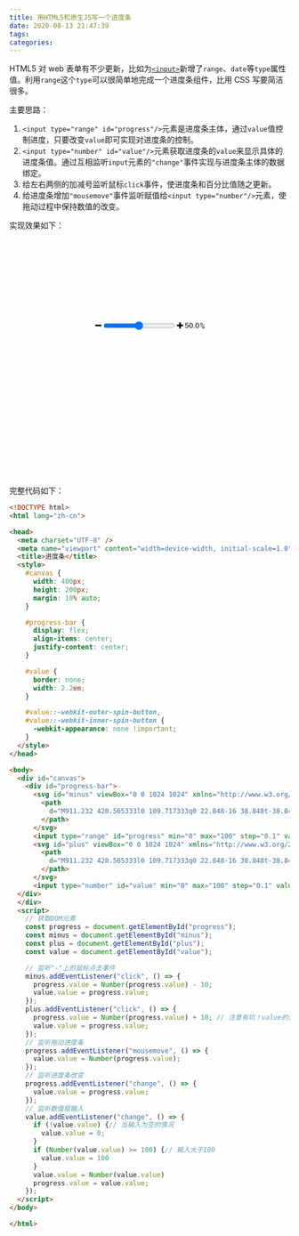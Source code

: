 ```yaml
---
title: 用HTML5和原生JS写一个进度条
date: 2020-08-13 21:47:39
tags:
categories:
---
```


HTML5 对 web 表单有不少更新，比如为[`<input>`](https://developer.mozilla.org/zh-CN/docs/Web/HTML/Element/input)新增了<code>range</code>、<code>date</code>等`type`属性值。利用<code>range</code>这个`type`可以很简单地完成一个进度条组件，比用 CSS 写要简洁很多。

<!-- more -->

主要思路：

1.  `<input type="range" id="progress"/>`元素是进度条主体，通过`value`值控制进度，只要改变`value`即可实现对进度条的控制。
2.  `<input type="number" id="value"/>`元素获取进度条的`value`来显示具体的进度条值。通过互相监听`input`元素的`"change"`事件实现与进度条主体的数据绑定。
3.  给左右两侧的加减号监听鼠标`click`事件，使进度条和百分比值随之更新。
4.  给进度条增加`"mousemove"`事件监听赋值给`<input type="number"/>`元素，使拖动过程中保持数值的改变。

实现效果如下：

<pre>
  <style>
    #canvas {
      width: 400px;
      height: 200px;
      margin: 10% auto;
    }

    #progress-bar {
      display: flex;
      align-items: center;
      justify-content: center;
    }

    #value {
      border: none;
      width: 2.2em;
    }

    #value::-webkit-outer-spin-button,
    #value::-webkit-inner-spin-button {
      -webkit-appearance: none !important;
    }

  </style>

<body>
  <div id="canvas">
    <div id="progress-bar">
      <svg id="minus" viewBox="0 0 1024 1024" xmlns="http://www.w3.org/2000/svg" width="14" height="14">
        <path
          d="M911.232 420.565333l0 109.717333q0 22.848-16 38.848t-38.848 16l-694.848 0q-22.848 0-38.848-16t-16-38.848l0-109.717333q0-22.848 16-38.848t38.848-16l694.848 0q22.848 0 38.848 16t16 38.848z">
        </path>
      </svg>
      <input type="range" id="progress" min="0" max="100" step="0.1" value="50.0" />
      <svg id="plus" viewBox="0 0 1024 1024" xmlns="http://www.w3.org/2000/svg" width="14" height="14">
        <path
          d="M911.232 420.565333l0 109.717333q0 22.848-16 38.848t-38.848 16l-237.717333 0 0 237.717333q0 22.848-16 38.848t-38.848 16l-109.717333 0q-22.848 0-38.848-16t-16-38.848l0-237.717333-237.717333 0q-22.848 0-38.848-16t-16-38.848l0-109.717333q0-22.848 16-38.848t38.848-16l237.717333 0 0-237.717333q0-22.848 16-38.848t38.848-16l109.717333 0q22.848 0 38.848 16t16 38.848l0 237.717333 237.717333 0q22.848 0 38.848 16t16 38.848z">
        </path>
      </svg>
      <input type="number" id="value" min="0" max="100" step="0.1" value="50.0">%</div>
  </div>
  </div>
  <script>
    const progress = document.getElementById("progress");
    const minus = document.getElementById("minus");
    const plus = document.getElementById("plus");
    const value = document.getElementById("value");

    minus.addEventListener("click", () => {
      progress.value = Number(progress.value) - 10;
      value.value = progress.value;
    });
    plus.addEventListener("click", () => {
      progress.value = Number(progress.value) + 10; //注意有坑！value的值是string类型
      value.value = progress.value;
    });
    // 拖动进度条
    progress.addEventListener("mousemove", () => {
      value.value = Number(progress.value);
    });
    // 监听进度条改变
    progress.addEventListener("change", () => {
      value.value = progress.value;
    });
    value.addEventListener("change", () => {
      if (!value.value) {// 输入为空
        value.value = 0;
      }
      if (Number(value.value) >= 100) {// 输入大于100
        value.value = 100
      }
      value.value = Number(value.value)
      progress.value = value.value;
    });

  </script>
</body>
</pre>

完整代码如下：

```html
<!DOCTYPE html>
<html lang="zh-cn">

<head>
  <meta charset="UTF-8" />
  <meta name="viewport" content="width=device-width, initial-scale=1.0" />
  <title>进度条</title>
  <style>
    #canvas {
      width: 400px;
      height: 200px;
      margin: 10% auto;
    }

    #progress-bar {
      display: flex;
      align-items: center;
      justify-content: center;
    }

    #value {
      border: none;
      width: 2.2em;
    }

    #value::-webkit-outer-spin-button,
    #value::-webkit-inner-spin-button {
      -webkit-appearance: none !important;
    }
  </style>
</head>

<body>
  <div id="canvas">
    <div id="progress-bar">
      <svg id="minus" viewBox="0 0 1024 1024" xmlns="http://www.w3.org/2000/svg" width="14" height="14">
        <path
          d="M911.232 420.565333l0 109.717333q0 22.848-16 38.848t-38.848 16l-694.848 0q-22.848 0-38.848-16t-16-38.848l0-109.717333q0-22.848 16-38.848t38.848-16l694.848 0q22.848 0 38.848 16t16 38.848z">
        </path>
      </svg>
      <input type="range" id="progress" min="0" max="100" step="0.1" value="50.0" />
      <svg id="plus" viewBox="0 0 1024 1024" xmlns="http://www.w3.org/2000/svg" width="14" height="14">
        <path
          d="M911.232 420.565333l0 109.717333q0 22.848-16 38.848t-38.848 16l-237.717333 0 0 237.717333q0 22.848-16 38.848t-38.848 16l-109.717333 0q-22.848 0-38.848-16t-16-38.848l0-237.717333-237.717333 0q-22.848 0-38.848-16t-16-38.848l0-109.717333q0-22.848 16-38.848t38.848-16l237.717333 0 0-237.717333q0-22.848 16-38.848t38.848-16l109.717333 0q22.848 0 38.848 16t16 38.848l0 237.717333 237.717333 0q22.848 0 38.848 16t16 38.848z">
        </path>
      </svg>
      <input type="number" id="value" min="0" max="100" step="0.1" value="50.0">%</div>
  </div>
  </div>
  <script>
    // 获取DOM元素
    const progress = document.getElementById("progress");
    const minus = document.getElementById("minus");
    const plus = document.getElementById("plus");
    const value = document.getElementById("value");

    // 监听"-"上的鼠标点击事件
    minus.addEventListener("click", () => {
      progress.value = Number(progress.value) - 10;
      value.value = progress.value;
    });
    plus.addEventListener("click", () => {
      progress.value = Number(progress.value) + 10; // 注意有坑！value的值是string类型
      value.value = progress.value;
    });
    // 监听拖动进度条
    progress.addEventListener("mousemove", () => {
      value.value = Number(progress.value);
    });
    // 监听进度条改变
    progress.addEventListener("change", () => {
      value.value = progress.value;
    });
    // 监听数值框输入
    value.addEventListener("change", () => {
      if (!value.value) {// 当输入为空的情况
        value.value = 0;
      }
      if (Number(value.value) >= 100) {// 输入大于100
        value.value = 100
      }
      value.value = Number(value.value)
      progress.value = value.value;
    });
  </script>
</body>

</html>
```
